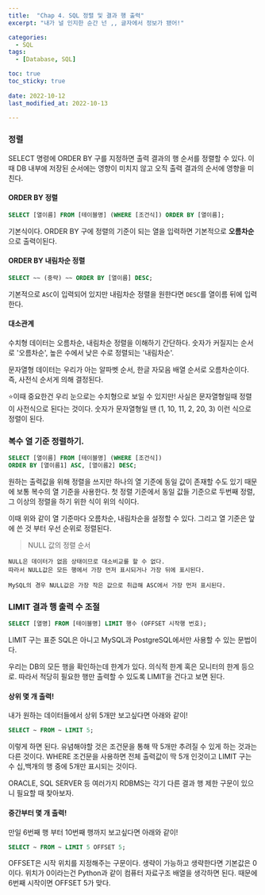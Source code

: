 ```yaml
---
title:  "Chap 4. SQL 정렬 및 결과 행 출력" 
excerpt: "내가 널 인지한 순간 넌 ,, 글자에서 정보가 됐어!"

categories:
  - SQL
tags:
  - [Database, SQL]

toc: true
toc_sticky: true
 
date: 2022-10-12
last_modified_at: 2022-10-13

---
```


### 정렬

SELECT 명령에 ORDER BY 구를 지정하면 출력 결과의 행 순서를 정렬할 수 있다. 이때 DB 내부에 저장된 순서에는 영향이 미치지 않고 오직 출력 결과의 순서에 영향을 미친다. 

#### ORDER BY 정렬

```sql
SELECT [열이름] FROM [테이블명] (WHERE [조건식]) ORDER BY [열이름];
```

기본식이다. ORDER BY 구에 정렬의 기준이 되는 열을 입력하면 기본적으로 **오름차순**으로 출력이된다. 

#### ORDER BY 내림차순 정렬

```sql
SELECT ~~ (중략) ~~ ORDER BY [열이름] DESC;
```

기본적으로 `ASC`이 입력되어 있지만 내림차순 정렬을 원한다면 `DESC`를 열이름 뒤에 입력한다. 

#### 대소관계

수치형 데이터는 오름차순, 내림차순 정렬을 이해하기 간단하다. 숫자가 커질지는 순서로 '오름차순', 높은 수에서 낮은 수로 정렬되는 '내림차순'.  

문자열형 데이터는 우리가 아는 알파벳 순서, 한글 자모음 배열 순서로 오름차순이다. 즉, 사전식 순서게 의해 결정된다. 

⭐이때 중요한건 우리 눈으로는 수치형으로 보일 수 있지만! 사실은 문자열형일때 정렬이 사전식으로 된다는 것이다. 숫자가 문자열형일 땐 (1, 10, 11, 2, 20, 3) 이런 식으로 정렬이 된다. 

### 복수 열 기준 정렬하기. 

```SQL
SELECT [열이름] FROM [테이블명] (WHERE [조건식]) 
ORDER BY [열이름1] ASC, [열이름2] DESC;
```

원하는 출력값을 위해 정렬을 쓰지만 하나의 열 기준에 동일 값이 존재할 수도 있기 때문에 보통 복수의 열 기준을 사용한다. 첫 정렬 기준에서 동일 값들 기준으로 두번째 정렬, 그 이상의 정렬을 하기 위한 식이 위의 식이다. 

이때 위와 같이 열 기준마다 오름차순, 내림차순을 설정할 수 있다. 그리고 열 기준은 앞에 쓴 것 부터 우선 순위로 정렬된다. 

> NULL 값의 정렬 순서 
      
    NULL은 데이터가 없음 상태이므로 대소비교를 할 수 없다.
    따라서 NULL값은 모든 행에서 가장 먼저 표시되거나 가장 뒤에 표시된다. 

    MySQL의 경우 NULL값은 가장 작은 값으로 취급해 ASC에서 가장 먼저 표시된다. 


### LIMIT 결과 행 출력 수 조절

```sql
SELECT [열명] FROM [테이블명] LIMIT 행수 (OFFSET 시작행 번호);
```

LIMIT 구는 표준 SQL은 아니고 MySQL과 PostgreSQL에서만 사용할 수 있는 문법이다. 

우리는 DB의 모든 행을 확인하는데 한계가 있다. 의식적 한계 혹은 모니터의 한계 등으로. 따라서 적당히 필요한 행만 출력할 수 있도록 LIMIT을 건다고 보면 된다. 

#### 상위 몇 개 출력!
  
내가 원하는 데이터들에서 상위 5개만 보고싶다면 아래와 같이!

```sql
SELECT ~ FROM ~ LIMIT 5;
```

이렇게 하면 된다. 유념해야할 것은 조건문을 통해 딱 5개만 추려질 수 있게 하는 것과는 다른 것이다. WHERE 조건문을 사용하면 전체 출력값이 딱 5개 인것이고 LIMIT 구는 수 십,백개의 행 중에 5개만 표시되는 것이다. 

ORACLE, SQL SERVER 등 여러가지 RDBMS는 각기 다른 결과 행 제한 구문이 있으니 필요할 때 찾아보자. 

#### 중간부터 몇 개 출력!

만일 6번째 행 부터 10번째 행까지 보고싶다면 아래와 같이!

```sql
SELECT ~ FROM ~ LIMIT 5 OFFSET 5;
```

OFFSET은 시작 위치를 지정해주는 구문이다. 생략이 가능하고 생략한다면 기본값은 0이다. 위치가 0이라는건 Python과 같이 컴퓨터 자료구조 배열을 생각하면 된다. 때문에 6번째 시작이면 OFFSET 5가 맞다. 